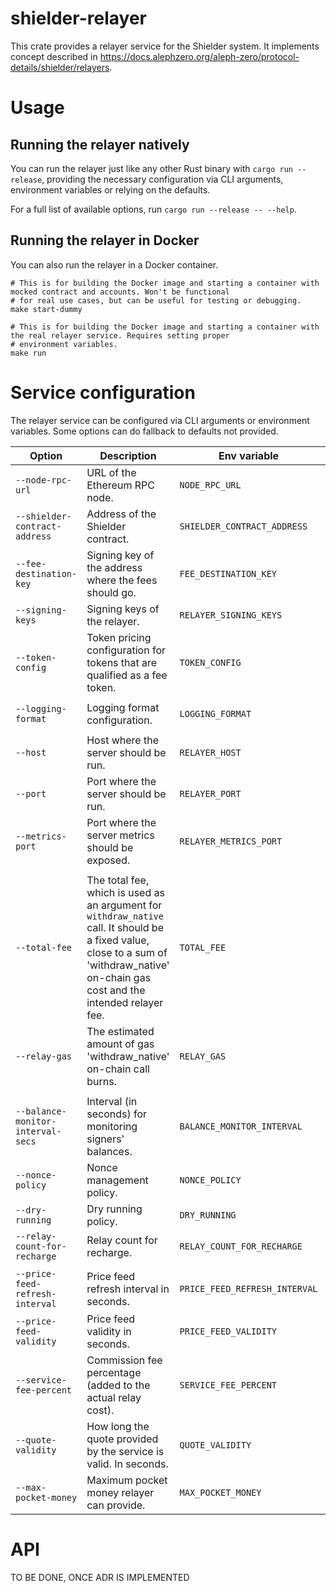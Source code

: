 # shielder-relayer

This crate provides a relayer service for the Shielder system.
It implements concept described in https://docs.alephzero.org/aleph-zero/protocol-details/shielder/relayers.

# Usage

## Running the relayer natively

You can run the relayer just like any other Rust binary with `cargo run --release`, providing the necessary
configuration
via CLI arguments, environment variables or relying on the defaults.

For a full list of available options, run `cargo run --release -- --help`.

## Running the relayer in Docker

You can also run the relayer in a Docker container.

```shell
# This is for building the Docker image and starting a container with mocked contract and accounts. Won't be functional
# for real use cases, but can be useful for testing or debugging.
make start-dummy

# This is for building the Docker image and starting a container with the real relayer service. Requires setting proper
# environment variables.
make run
```

# Service configuration

The relayer service can be configured via CLI arguments or environment variables. Some options can do fallback to
defaults not provided.

| Option                            | Description                                                                                                                                                                             | Env variable                  | Default value             |
|-----------------------------------|-----------------------------------------------------------------------------------------------------------------------------------------------------------------------------------------|-------------------------------|---------------------------|
| `--node-rpc-url`                  | URL of the Ethereum RPC node.                                                                                                                                                           | `NODE_RPC_URL`                |                           |
| `--shielder-contract-address`     | Address of the Shielder contract.                                                                                                                                                       | `SHIELDER_CONTRACT_ADDRESS`   |                           |
| `--fee-destination-key`           | Signing key of the address where the fees should go.                                                                                                                                    | `FEE_DESTINATION_KEY`         |                           |
| `--signing-keys`                  | Signing keys of the relayer.                                                                                                                                                            | `RELAYER_SIGNING_KEYS`        |                           |
| `--token-config`                  | Token pricing configuration for tokens that are qualified as a fee token.                                                                                                               | `TOKEN_CONFIG`                |                           |
|                                   |                                                                                                                                                                                         |                               |                           |
| `--logging-format`                | Logging format configuration.                                                                                                                                                           | `LOGGING_FORMAT`              | `Text`                    |
|                                   |                                                                                                                                                                                         |                               |                           |
| `--host`                          | Host where the server should be run.                                                                                                                                                    | `RELAYER_HOST`                | `0.0.0.0`                 |
| `--port`                          | Port where the server should be run.                                                                                                                                                    | `RELAYER_PORT`                | `4141`                    |
| `--metrics-port`                  | Port where the server metrics should be exposed.                                                                                                                                        | `RELAYER_METRICS_PORT`        | `9615`                    |
|                                   |                                                                                                                                                                                         |                               |                           |
| `--total-fee`                     | The total fee, which is used as an argument for `withdraw_native` call. It should be a fixed value, close to a sum of 'withdraw_native' on-chain gas cost and the intended relayer fee. | `TOTAL_FEE`                   | `100_000_000_000_000_000` |
| `--relay-gas`                     | The estimated amount of gas 'withdraw_native' on-chain call burns.                                                                                                                      | `RELAY_GAS`                   | `2000000`.                |
|                                   |                                                                                                                                                                                         |                               |                           |
| `--balance-monitor-interval-secs` | Interval (in seconds) for monitoring signers' balances.                                                                                                                                 | `BALANCE_MONITOR_INTERVAL`    | 900 seconds               |
| `--nonce-policy`                  | Nonce management policy.                                                                                                                                                                | `NONCE_POLICY`                | `Caching`                 |
| `--dry-running`                   | Dry running policy.                                                                                                                                                                     | `DRY_RUNNING`                 | `Always`                  |
| `--relay-count-for-recharge`      | Relay count for recharge.                                                                                                                                                               | `RELAY_COUNT_FOR_RECHARGE`    | `20`                      |
|                                   |                                                                                                                                                                                         |                               |                           |
| `--price-feed-refresh-interval`   | Price feed refresh interval in seconds.                                                                                                                                                 | `PRICE_FEED_REFRESH_INTERVAL` | 60 seconds                |
| `--price-feed-validity`           | Price feed validity in seconds.                                                                                                                                                         | `PRICE_FEED_VALIDITY`         | 600 seconds               |
| `--service-fee-percent`           | Commission fee percentage (added to the actual relay cost).                                                                                                                             | `SERVICE_FEE_PERCENT`         | 15%                       |
| `--quote-validity`                | How long the quote provided by the service is valid. In seconds.                                                                                                                        | `QUOTE_VALIDITY`              | 15 seconds                |
| `--max-pocket-money`              | Maximum pocket money relayer can provide.                                                                                                                                               | `MAX_POCKET_MONEY`            | `100_000_000_000_000_000` |

# API

TO BE DONE, ONCE ADR IS IMPLEMENTED
